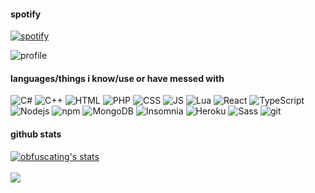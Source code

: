 <!--![obfuscating's github stats](https://github-readme-stats.vercel.app/api?username=obfuscating&show_icons=true&count_private=true)-->

<h4>spotify</h4>

[![spotify](https://spotify-github-profile.vercel.app/api/view?uid=vzzjvtb8yhmqy960dvzktlgz8&cover_image=true&theme=novatorem)](https://github.com/kittinan/spotify-github-profile)

![profile](https://komarev.com/ghpvc/?username=obfuscating&style=flat-square&color=green)

<h4>languages/things i know/use or have messed with</h4>
<p>
  <img alt="C#" src="https://img.shields.io/badge/-C%23-9465CC?style=flat&logo=c&logoColor=white" />
  
  <img alt="C++" src="https://img.shields.io/badge/-C++-659AD2?style=flat&logo=c%2B%2B&logoColor=white" />
  
  <img alt="HTML" src="https://img.shields.io/badge/-HTML-E34F26?style=flat&logo=html5&logoColor=white" />
  
  <img alt="PHP" src="https://img.shields.io/badge/-PHP-8993C1?style=flat&logo=php&logoColor=white" />
  
  <img alt="CSS" src="https://img.shields.io/badge/-CSS-2965F1?style=flat&logo=css3&logoColor=white" />
  
  <img alt="JS" src="https://img.shields.io/badge/-JS-cfae23?style=flat&logo=javascript&logoColor=white" />
  
  <img alt="Lua" src="https://img.shields.io/badge/-Lua-000080?style=flat&logo=lua&logoColor=white" />
  
  <img alt="React" src="https://img.shields.io/badge/-React-45b8d8?style=flat&logo=react&logoColor=white" />
  
  <img alt="TypeScript" src="https://img.shields.io/badge/-TypeScript-007ACC?style=flat&logo=typescript&logoColor=white" />
  
  <img alt="Nodejs" src="https://img.shields.io/badge/-Nodejs-43853d?style=flat&logo=Node.js&logoColor=white" />
  
  <img alt="npm" src="https://img.shields.io/badge/-NPM-CB3837?style=flat&logo=npm&logoColor=white" />
  
  <img alt="MongoDB" src="https://img.shields.io/badge/-MongoDB-13aa52?style=flat&logo=mongodb&logoColor=white" />
  
  <img alt="Insomnia" src="https://img.shields.io/badge/-Insomnia-5849BE?style=flat&logo=insomnia&logoColor=white" />
  
  <img alt="Heroku" src="https://img.shields.io/badge/-Heroku-430098?style=flat&logo=heroku&logoColor=white" />
  
  <img alt="Sass" src="https://img.shields.io/badge/-Sass-CC6699?style=flat&logo=sass&logoColor=white" />
  
  <img alt="git" src="https://img.shields.io/badge/-Git-F05032?style=flat&logo=git&logoColor=white" />
</p>

<h4>github stats</h4>

<a href="https://github.com/obfuscating">
  <img align="center" src="https://github-readme-stats.vercel.app/api?username=obfuscating&show_icons=true&theme=radical" alt="obfuscating's stats" />
</a>
<br><br>
<a href="https://github.com/obfuscating?tab=repositories">
  <img align="center" src="https://github-readme-stats.vercel.app/api/top-langs/?username=obfuscating&layout=compact&show_icons=true&title_color=fff&icon_color=79ff97&text_color=9f9f9f&bg_color=151515" />
</a>

<!--<a href="https://github.com/obfuscating">
  <img align="center" src="https://github-readme-stats.vercel.app/api/top-langs/?username=obfuscating&hide=java,html&title_color=ffffff&text_color=c9cacc&icon_color=2bbc8a&bg_color=1d1f21" />
</>
<a href="https://github.com/obfuscating">
  <img align="center" src="https://github-readme-stats.vercel.app/api?username=obfuscating&show_icons=true&line_height=27&count_private=true&title_color=ffffff&text_color=c9cacc&icon_color=ffff00&bg_color=1d1f21" alt="obfuscating's GitHub Stats" />
</a>-->

<!-- ignore the old demo shit below -->
<!--
- 🔭 I’m currently working on a big project
- 🌱 I’m currently learning ...
- 👯 I’m looking to collaborate on ...
- 🤔 I’m looking for help with ...
- 💬 Ask me about ...
- 📫 How to reach me: contact@camm.club
- 😄 Pronouns: they/them (i dont care)
- ⚡ Fun fact:
-->
